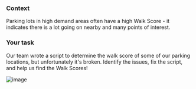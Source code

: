 ### Context
Parking lots in high demand areas often have a high Walk Score - it indicates there is a lot going on nearby and many points of interest.

### Your task
Our team wrote a script to determine the walk score of some of our parking locations, but unfortunately it's broken. Identify the issues, fix the script, and help us find the Walk Scores!

![image](https://user-images.githubusercontent.com/1193692/167730519-16886df7-f650-4646-ba67-173f39aaccc4.png)



